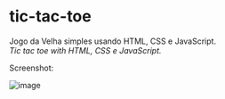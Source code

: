 # tic-tac-toe
Jogo da Velha simples usando HTML, CSS e JavaScript. </br>
_Tic tac toe with HTML, CSS e JavaScript._

Screenshot:

![image](https://github.com/user-attachments/assets/2f73136e-c237-4a00-85ac-4c8428271c4f)
